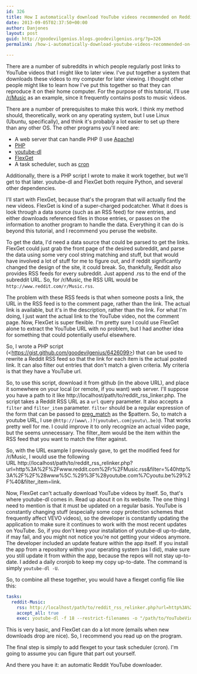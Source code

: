 ```yaml
---
id: 326
title: How I automatically download YouTube videos recommended on Reddit
date: 2013-09-05T02:37:50+00:00
author: Danjones
layout: post
guid: http://goodevilgenius.blogs.goodevilgenius.org/?p=326
permalink: /how-i-automatically-download-youtube-videos-recommended-on-reddit/

---
```

There are a number of subreddits in which people regularly post links to YouTube videos that I might like to later view. I've put together a system that downloads these videos to my computer for later viewing. I thought other people might like to learn how I've put this together so that they can reproduce it on their home computer. For the purpose of this tutorial, I'll use [/r/Music](http://www.reddit.com/r/Music "/r/Music") as an example, since it frequently contains posts to music videos.

There are a number of prerequisites to make this work. I think my method should, theoretically, work on any operating system, but I use Linux (Ubuntu, specifically), and think it's probably a lot easier to set up there than any other OS. The other programs you'll need are:

  * A web server that can handle PHP (I use [Apache](http://httpd.apache.org/ "Apache HTTP Server Project"))
  * [PHP](http://php.net/ "PHP: Hypertext Preprocessor")
  * [youtube-dl](http://rg3.github.io/youtube-dl/ "youtube-dl")
  * [FlexGet](http://flexget.com/ "FlexGet")
  * A task scheduler, such as [cron](http://en.wikipedia.org/wiki/Cron "cron - Wikipedia, the free encyclopedia")

Additionally, there is a PHP script I wrote to make it work together, but we'll get to that later. youtube-dl and FlexGet both require Python, and several other dependencies.

<!--more-->

I'll start with FlexGet, because that's the program that will actually find the new videos. FlexGet is kind of a super-charged podcatcher. What it does is look through a data source (such as an RSS feed) for new entries, and either downloads referenced files in those entries, or passes on the information to another program to handle the data. Everything it can do is beyond this tutorial, and I recommend you peruse the website.

To get the data, I'd need a data source that could be parsed to get the links. FlexGet could just grab the front page of the desired subreddit, and parse the data using some very cool string matching and stuff, but that would have involved a lot of stuff for me to figure out, and if reddit significantly changed the design of the site, it could break. So, thankfully, Reddit also provides RSS feeds for every subreddit. Just append .rss to the end of the subreddit URL. So, for /r/Music, the RSS URL would be `http://www.reddit.com/r/Music.rss`.

The problem with these RSS feeds is that when someone posts a link, the URL in the RSS feed is to the comment page, rather than the link. The actual link is available, but it's in the description, rather than the link. For what I'm doing, I just want the actual link to the YouTube video, not the comment page. Now, FlexGet is super flexible. I'm pretty sure I could use FlexGet alone to extract the YouTube URL with no problem, but I had another idea for something that could potentially useful elsewhere.

So, I wrote a PHP script (&lt;https://gist.github.com/goodevilgenius/6426099>) that can be used to rewrite a Reddit RSS feed so that the link for each item is the actual posted link. It can also filter out entries that don't match a given criteria. My criteria is that they have a YouTube url.

So, to use this script, download it from github (in the above URL), and place it somewhere on your local (or remote, if you want) web server. I'll suppose you have a path to it like http://localhost/path/to/reddit\_rss\_linker.php. The script takes a Reddit RSS URL as a `url` query parameter. It also accepts a `filter` and `filter_item` parameter. `filter` should be a regular expression of the form that can be passed to [preg_match](http://us3.php.net/manual/en/function.preg-match.php) as the $pattern. So, to match a youtube URL, I use `@http://(www\.)?(youtube\.com|youtu\.be)@`. That works pretty well for me. I could improve it to only recognize an actual video page, but the seems unnecessary. The filter_item would be the item within the RSS feed that you want to match the filter against.

So, with the URL example I previously gave, to get the modified feed for /r/Music, I would use the following URL http://localhost/path/to/reddit\_rss\_relinker.php?url=http%3A%2F%2Fwww.reddit.com%2Fr%2FMusic.rss&filter=%40http%3A%2F%2F%28www%5C.%29%3F%28youtube.com%7Cyoutu.be%29%2F%40&filter_item=link.

Now, FlexGet can't actually download YouTube videos by itself. So, that's where youtube-dl comes in. Read up about it on its website. The one thing I need to mention is that it must be updated on a regular basis. YouTube is constantly changing stuff (especially some copy protection schemes that frequently affect VEVO videos), so the developer is constantly updating the application to make sure it continues to work with the most recent updates on YouTube. So, if you don't keep your installation of youtube-dl up-to-date, if may fail, and you might not notice you're not getting your videos anymore. The developer included an update feature within the app itself. If you install the app from a repository within your operating system (as I did), make sure you still update it from within the app, because the repos will not stay up-to-date. I added a daily cronjob to keep my copy up-to-date. The command is simply `youtube-dl -U`.

So, to combine all these together, you would have a flexget config file like this:

```yaml
tasks:
  reddit-Music:
    rss: http://localhost/path/to/reddit_rss_relinker.php?url=http%3A%2F%2Fwww.reddit.com%2Fr%2FMusic.rss&filter=%40http%3A%2F%2F%28www%5C.%29%3F%28youtube.com%7Cyoutu.be%29%2F%40&filter_item=link
    accept_all: true
    exec: youtube-dl -f 18 --restrict-filenames -o "/path/to/YouTubeVideos/%(uploader)s/%(title)s-%(id)s.%(ext)s" "{{url}}"
```

This is very basic, and FlexGet can do a lot more (emails when new downloads drop are nice). So, I recommend you read up on the program.

The final step is simply to add flexget to your task scheduler (cron). I'm going to assume you can figure that part out yourself.

And there you have it: an automatic Reddit YouTube downloader.
